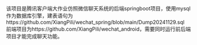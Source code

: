 该项目是腾讯客户端大作业仿照微信聊天系统的后端springboot项目，使用mysql作为数据库引擎，建表语句为https://github.com/XiangPiIi/wechat_spring/blob/main/Dump20241129.sql
前端项目为https://github.com/XiangPiIi/wechat_android，需要同时运行前后端项目才能完成聊天功能。
